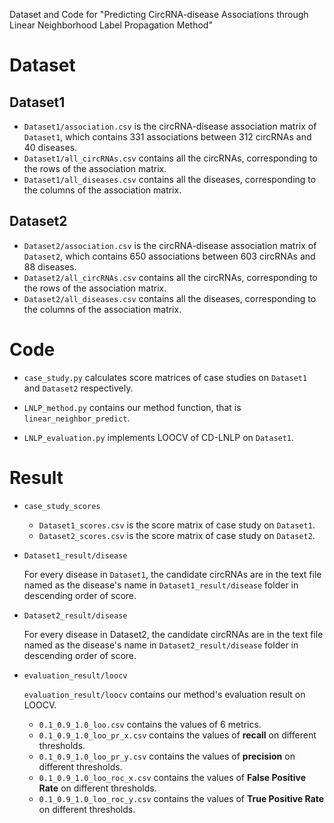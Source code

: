 Dataset and Code for "Predicting CircRNA-disease Associations through Linear Neighborhood Label Propagation Method"

# Dataset

## Dataset1
- `Dataset1/association.csv` is the circRNA-disease association matrix of `Dataset1`, which contains 331 associations between 312 circRNAs and 40 diseases.
- `Dataset1/all_circRNAs.csv` contains all the circRNAs, corresponding to the rows of the association matrix.
- `Dataset1/all_diseases.csv` contains all the diseases, corresponding to the columns of the association matrix.

## Dataset2
- `Dataset2/association.csv` is the circRNA-disease association matrix of `Dataset2`, which contains 650 associations between 603 circRNAs and 88 diseases.
- `Dataset2/all_circRNAs.csv` contains all the circRNAs, corresponding to the rows of the association matrix.
- `Dataset2/all_diseases.csv` contains all the diseases, corresponding to the columns of the association matrix.

# Code


- `case_study.py`  calculates score matrices of case studies on `Dataset1` and `Dataset2` respectively.

-  `LNLP_method.py` contains our method function, that is `linear_neighbor_predict`.

- `LNLP_evaluation.py` implements LOOCV of CD-LNLP on `Dataset1`.



# Result

- `case_study_scores`
    - `Dataset1_scores.csv` is the score matrix of case study on `Dataset1`.
    - `Dataset2_scores.csv` is the score matrix of case study on `Dataset2`.

- `Dataset1_result/disease`

    For every disease in `Dataset1`, the candidate circRNAs are in the text file named as the disease's name in `Dataset1_result/disease` folder in descending order of score.

- `Dataset2_result/disease`

    For every disease in Dataset2, the candidate circRNAs are in the text file named as the disease's name in `Dataset2_result/disease` folder in descending order of score.

- `evaluation_result/loocv`

    `evaluation_result/loocv` contains our method's evaluation result on LOOCV.
    
    - `0.1_0.9_1.0_loo.csv` contains the values of 6 metrics.
    - `0.1_0.9_1.0_loo_pr_x.csv` contains the values of **recall** on different thresholds.
    - `0.1_0.9_1.0_loo_pr_y.csv` contains the values of **precision** on different thresholds.
    - `0.1_0.9_1.0_loo_roc_x.csv` contains the values of **False Positive Rate** on different thresholds.
    - `0.1_0.9_1.0_loo_roc_y.csv` contains the values of **True Positive Rate** on different thresholds.


